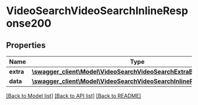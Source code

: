 # VideoSearchVideoSearchInlineResponse200

## Properties
Name | Type | Description | Notes
------------ | ------------- | ------------- | -------------
**extra** | [**\swagger_client\Model\VideoSearchVideoSearchExtraBody**](VideoSearchVideoSearchExtraBody.md) |  | [optional] 
**data** | [**\swagger_client\Model\VideoSearchVideoSearchInlineResponse200Data**](VideoSearchVideoSearchInlineResponse200Data.md) |  | [optional] 

[[Back to Model list]](../README.md#documentation-for-models) [[Back to API list]](../README.md#documentation-for-api-endpoints) [[Back to README]](../README.md)

